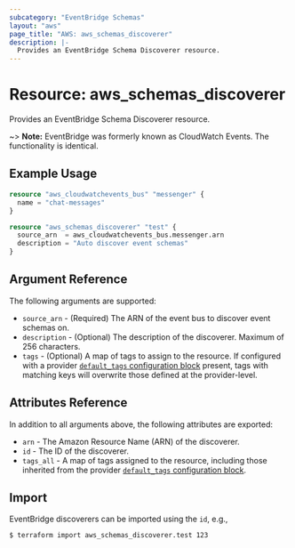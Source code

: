```yaml
---
subcategory: "EventBridge Schemas"
layout: "aws"
page_title: "AWS: aws_schemas_discoverer"
description: |-
  Provides an EventBridge Schema Discoverer resource.
---
```


# Resource: aws_schemas_discoverer

Provides an EventBridge Schema Discoverer resource.

~> **Note:** EventBridge was formerly known as CloudWatch Events. The functionality is identical.


## Example Usage

```terraform
resource "aws_cloudwatchevents_bus" "messenger" {
  name = "chat-messages"
}

resource "aws_schemas_discoverer" "test" {
  source_arn  = aws_cloudwatchevents_bus.messenger.arn
  description = "Auto discover event schemas"
}
```

## Argument Reference

The following arguments are supported:

* `source_arn` - (Required) The ARN of the event bus to discover event schemas on.
* `description` - (Optional) The description of the discoverer. Maximum of 256 characters.
* `tags` - (Optional) A map of tags to assign to the resource. If configured with a provider [`default_tags` configuration block](https://www.terraform.io/docs/providers/aws/index.html#default_tags-configuration-block) present, tags with matching keys will overwrite those defined at the provider-level.

## Attributes Reference

In addition to all arguments above, the following attributes are exported:

* `arn` - The Amazon Resource Name (ARN) of the discoverer.
* `id` - The ID of the discoverer.
* `tags_all` - A map of tags assigned to the resource, including those inherited from the provider [`default_tags` configuration block](https://www.terraform.io/docs/providers/aws/index.html#default_tags-configuration-block).

## Import

EventBridge discoverers can be imported using the `id`, e.g.,

```console
$ terraform import aws_schemas_discoverer.test 123
```
